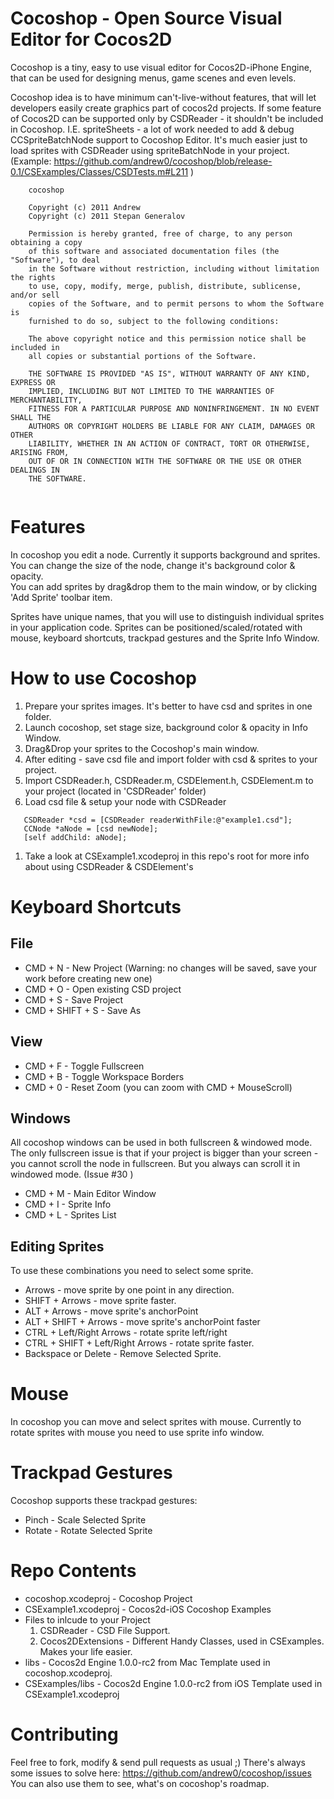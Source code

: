 Cocoshop - Open Source Visual Editor for Cocos2D
================================================

Cocoshop is a tiny, easy to use visual editor for Cocos2D-iPhone Engine, that
can be used for designing menus, game scenes and even levels.

Cocoshop idea is to have minimum can't-live-without features, that will let developers easily create graphics part of cocos2d projects.
If some feature of Cocos2D can be supported only by CSDReader - it shouldn't be included in Cocoshop.
I.E. spriteSheets - a lot of work needed to add & debug CCSpriteBatchNode support to Cocoshop Editor.
It's much easier just to load sprites with CSDReader using spriteBatchNode in your project. 
(Example: https://github.com/andrew0/cocoshop/blob/release-0.1/CSExamples/Classes/CSDTests.m#L211 )


```
    cocoshop
   
    Copyright (c) 2011 Andrew
    Copyright (c) 2011 Stepan Generalov
   
    Permission is hereby granted, free of charge, to any person obtaining a copy
    of this software and associated documentation files (the "Software"), to deal
    in the Software without restriction, including without limitation the rights
    to use, copy, modify, merge, publish, distribute, sublicense, and/or sell
    copies of the Software, and to permit persons to whom the Software is
    furnished to do so, subject to the following conditions:
   
    The above copyright notice and this permission notice shall be included in
    all copies or substantial portions of the Software.
   
    THE SOFTWARE IS PROVIDED "AS IS", WITHOUT WARRANTY OF ANY KIND, EXPRESS OR
    IMPLIED, INCLUDING BUT NOT LIMITED TO THE WARRANTIES OF MERCHANTABILITY,
    FITNESS FOR A PARTICULAR PURPOSE AND NONINFRINGEMENT. IN NO EVENT SHALL THE
    AUTHORS OR COPYRIGHT HOLDERS BE LIABLE FOR ANY CLAIM, DAMAGES OR OTHER
    LIABILITY, WHETHER IN AN ACTION OF CONTRACT, TORT OR OTHERWISE, ARISING FROM,
    OUT OF OR IN CONNECTION WITH THE SOFTWARE OR THE USE OR OTHER DEALINGS IN
    THE SOFTWARE.
 
```

Features
=====================
In cocoshop you edit a node. Currently it supports background and sprites.  
You can change the size of the node, change it's background color & opacity.  
You can add sprites by drag&drop them to the main window, or by clicking 'Add Sprite' toolbar item.

Sprites have unique names, that you will use to distinguish individual sprites in your application code.
Sprites can be positioned/scaled/rotated with mouse, keyboard shortcuts, trackpad gestures and the Sprite Info Window.

How to use Cocoshop
=====================

 1. Prepare your sprites images. It's better to have csd and sprites in one folder.
 1. Launch cocoshop, set stage size, background color & opacity in Info Window.
 1. Drag&Drop your sprites to the Cocoshop's main window.
 1. After editing - save csd file and import folder with csd & sprites to your project.
 1. Import CSDReader.h, CSDReader.m, CSDElement.h, CSDElement.m to your project (located in 'CSDReader' folder)
 1. Load csd file & setup your node with CSDReader  
 ```
	CSDReader *csd = [CSDReader readerWithFile:@"example1.csd"];
	CCNode *aNode = [csd newNode];
	[self addChild: aNode];
 ```
 1. Take a look at CSExample1.xcodeproj in this repo's root for more info about using CSDReader & CSDElement's


Keyboard Shortcuts
=====================

File
--------------------
 * CMD + N - New Project (Warning: no changes will be saved, save your work before creating new one)
 * CMD + O - Open existing CSD project
 * CMD + S - Save Project
 * CMD + SHIFT + S - Save As

View
--------------------
 * CMD + F - Toggle Fullscreen
 * CMD + B - Toggle Workspace Borders
 * CMD + 0 - Reset Zoom (you can zoom with CMD + MouseScroll)
 
Windows
-------------------
All cocoshop windows can be used in both fullscreen & windowed mode.
The only fullscreen issue is that if your project is bigger than your screen - you cannot scroll the node in fullscreen.
But you always can scroll it in windowed mode. (Issue #30 )

 * CMD + M - Main Editor Window
 * CMD + I - Sprite Info
 * CMD + L - Sprites List
 
Editing Sprites
-------------------
To use these combinations you need to select some sprite.

 * Arrows - move sprite by one point in any direction.
 * SHIFT + Arrows - move sprite faster.
 * ALT + Arrows - move sprite's anchorPoint
 * ALT + SHIFT + Arrows - move sprite's anchorPoint faster
 * CTRL + Left/Right Arrows - rotate sprite left/right
 * CTRL + SHIFT + Left/Right Arrows - rotate sprite faster.
 * Backspace or Delete - Remove Selected Sprite.
 
Mouse
=====================
In cocoshop you can move and select sprites with mouse. 
Currently to rotate sprites with mouse you need to use sprite info window.

Trackpad Gestures
=====================
Cocoshop supports these trackpad gestures:
 * Pinch - Scale Selected Sprite
 * Rotate - Rotate Selected Sprite
 
Repo Contents
=====================

 * cocoshop.xcodeproj - Cocoshop Project
 * CSExample1.xcodeproj - Cocos2d-iOS Cocoshop Examples
 * Files to inlcude to your Project
   1. CSDReader - CSD File Support.
   2. Cocos2DExtensions - Different Handy Classes, used in CSExamples. Makes your life easier.
 * libs - Cocos2d Engine 1.0.0-rc2 from Mac Template used in cocoshop.xcodeproj.
 * CSExamples/libs - Cocos2d Engine 1.0.0-rc2 from iOS Template used in CSExample1.xcodeproj

Contributing
=====================
Feel free to fork, modify & send pull requests as usual ;)
There's always some issues to solve here: https://github.com/andrew0/cocoshop/issues
You can also use them to see, what's on cocoshop's roadmap.